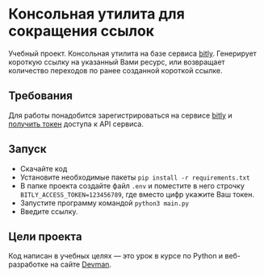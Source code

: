 # Консольная утилита для сокращения ссылок

Учебный проект. Консольная утилита на базе сервиса [bitly](https://bitly.com).
Генерирует короткую ссылку на указанный Вами ресурс,
или возвращает количество переходов по ранее созданной короткой ссылке.

## Требования

Для работы понадобится зарегистрироваться на сервисе [bitly](https://bitly.com) и 
[получить токен](https://bitly.is/accesstoken)  доступа к API сервиса.

## Запуск

- Скачайте код
- Установите необходимые пакеты `pip install -r requirements.txt`
- В папке проекта создайте файл `.env` и поместите в него строчку `BITLY_ACCESS_TOKEN=123456789`, где вместо цифр укажите Ваш токен.
- Запустите программу командой `python3 main.py`
- Введите ссылку.

## Цели проекта

Код написан в учебных целях — это урок в курсе по Python и веб-разработке на сайте [Devman](https://dvmn.org).
